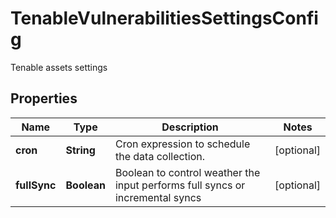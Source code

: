 

# TenableVulnerabilitiesSettingsConfig

Tenable assets settings

## Properties

| Name | Type | Description | Notes |
|------------ | ------------- | ------------- | -------------|
|**cron** | **String** | Cron expression to schedule the data collection. |  [optional] |
|**fullSync** | **Boolean** | Boolean to control weather the input performs full syncs or incremental syncs |  [optional] |



